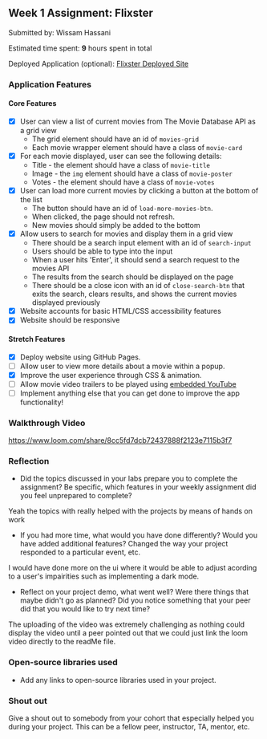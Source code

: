 
## Week 1 Assignment: Flixster

Submitted by: Wissam Hassani

Estimated time spent: **9** hours spent in total

Deployed Application (optional): [Flixster Deployed Site](ADD_LINK_HERE)

### Application Features

#### Core Features

- [X] User can view a list of current movies from The Movie Database API as a grid view
  - The grid element should have an id of `movies-grid`
  - Each movie wrapper element should have a class of `movie-card`
- [X] For each movie displayed, user can see the following details:
  - Title - the element should have a class of `movie-title`
  - Image - the `img` element should have a class of `movie-poster`
  - Votes - the element should have a class of `movie-votes`
- [X] User can load more current movies by clicking a button at the bottom of the list
  - The button should have an id of `load-more-movies-btn`.
  - When clicked, the page should not refresh.
  - New movies should simply be added to the bottom
- [X] Allow users to search for movies and display them in a grid view
  - There should be a search input element with an id of `search-input`
  - Users should be able to type into the input
  - When a user hits 'Enter', it should send a search request to the movies API
  - The results from the search should be displayed on the page
  - There should be a close icon with an id of `close-search-btn` that exits the search, clears results, and shows the current movies displayed previously
- [X] Website accounts for basic HTML/CSS accessibility features
- [X] Website should be responsive

#### Stretch Features

- [X] Deploy website using GitHub Pages.
- [ ] Allow user to view more details about a movie within a popup.
- [X] Improve the user experience through CSS & animation.
- [ ] Allow movie video trailers to be played using [embedded YouTube](https://support.google.com/youtube/answer/171780?hl=en)
- [ ] Implement anything else that you can get done to improve the app functionality!

### Walkthrough Video
https://www.loom.com/share/8cc5fd7dcb72437888f2123e7115b3f7

### Reflection

- Did the topics discussed in your labs prepare you to complete the assignment? Be specific, which features in your weekly assignment did you feel unprepared to complete?

Yeah the topics with really helped with the projects by means of hands on work

- If you had more time, what would you have done differently? Would you have added additional features? Changed the way your project responded to a particular event, etc.
  
I would have done more on the ui where it would be able to adjust acording to a user's impairities such as implementing a dark mode.

- Reflect on your project demo, what went well? Were there things that maybe didn't go as planned? Did you notice something that your peer did that you would like to try next time?

The uploading of the video was extremely challenging as nothing could display the video until a peer pointed out that we could just link the loom video directly to the readMe file.

### Open-source libraries used

- Add any links to open-source libraries used in your project.

### Shout out

Give a shout out to somebody from your cohort that especially helped you during your project. This can be a fellow peer, instructor, TA, mentor, etc.
